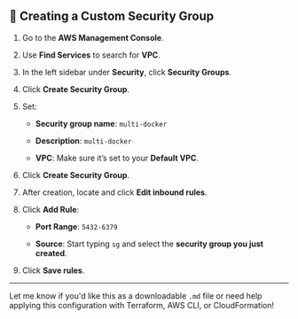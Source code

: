 
## 🔐 Creating a Custom Security Group

1. Go to the **AWS Management Console**.
    
2. Use **Find Services** to search for **VPC**.
    
3. In the left sidebar under **Security**, click **Security Groups**.
    
4. Click **Create Security Group**.
    
5. Set:
    
    - **Security group name**: `multi-docker`
        
    - **Description**: `multi-docker`
        
    - **VPC**: Make sure it’s set to your **Default VPC**.
        
6. Click **Create Security Group**.
    
7. After creation, locate and click **Edit inbound rules**.
    
8. Click **Add Rule**:
    
    - **Port Range**: `5432-6379`
        
    - **Source**: Start typing `sg` and select the **security group you just created**.
        
9. Click **Save rules**.
    

---

Let me know if you'd like this as a downloadable `.md` file or need help applying this configuration with Terraform, AWS CLI, or CloudFormation!